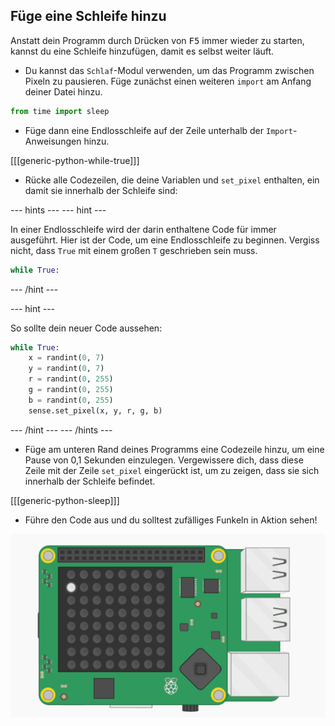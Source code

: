 ## Füge eine Schleife hinzu

Anstatt dein Programm durch Drücken von <kbd>F5</kbd> immer wieder zu starten, kannst du eine Schleife hinzufügen, damit es selbst weiter läuft.

+ Du kannst das `Schlaf`-Modul verwenden, um das Programm zwischen Pixeln zu pausieren. Füge zunächst einen weiteren `import` am Anfang deiner Datei hinzu.

```python
from time import sleep
```

+ Füge dann eine Endlosschleife auf der Zeile unterhalb der `Import`-Anweisungen hinzu.

[[[generic-python-while-true]]]

+ Rücke alle Codezeilen, die deine Variablen und `set_pixel` enthalten, ein damit sie innerhalb der Schleife sind:

--- hints --- --- hint ---

In einer Endlosschleife wird der darin enthaltene Code für immer ausgeführt. Hier ist der Code, um eine Endlosschleife zu beginnen. Vergiss nicht, dass `True` mit einem großen `T` geschrieben sein muss.

```python
while True:
```

--- /hint ---

--- hint ---

So sollte dein neuer Code aussehen:

```python
while True:
    x = randint(0, 7)
    y = randint(0, 7)
    r = randint(0, 255)
    g = randint(0, 255)
    b = randint(0, 255)
    sense.set_pixel(x, y, r, g, b)
```

--- /hint --- --- /hints ---

+ Füge am unteren Rand deines Programms eine Codezeile hinzu, um eine Pause von 0,1 Sekunden einzulegen. Vergewissere dich, dass diese Zeile mit der Zeile `set_pixel` eingerückt ist, um zu zeigen, dass sie sich innerhalb der Schleife befindet.

[[[generic-python-sleep]]]


+ Führe den Code aus und du solltest zufälliges Funkeln in Aktion sehen!

![Fertiges Ergebnis](images/finished-result.gif)
